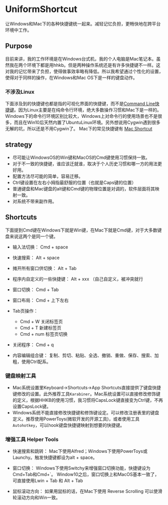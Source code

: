 # UniformShortcut
让Windows和Mac下的各种快捷键统一起来。减轻记忆负担，更畅快地在跨平台环境中工作。

## Purpose
目前来讲，我的工作环境是在Windows台式机，我的个人电脑是Mac笔记本。虽然我在两个环境下都是用hhkb。但是两种操作系统还是有许多快捷键不一样。这对我的记忆带来了负担，使得做事效率略有降低。所以我希望通过个性化的设置，使得对于同样的操作，在Windows和Mac OS下是一样的键盘动作。

### 不涉及Linux

下面涉及到的快捷键也都是指的可视化界面的快捷键，而不是[Command Line快捷键](https://github.com/lucky521/LuckyToolNotes/blob/master/shortcut/readline.md)。因为Linux主要是在纯命令行环境，绝大多数操作习惯和Mac下是一样的。Windows下的命令行环境区别比较大，Windows上对命令行的使用场景也不是很多，而且在Win10后天然内置了UbuntuLinux环境。另外想说用Cygwin遇到很多无解的坑，所以还是不用Cygwin了。
Mac下的常见快捷键有 [Mac Shortcut](https://github.com/lucky521/LuckyToolNotes/blob/master/shortcut/mac-shortcut.md)

## strategy

- 尽可能让WindowsOS的Win键和MacOS的Cmd键使用习惯保持一致。
- 对于不一致的快捷键，谁应该迁就谁，取决于个人历史习惯和哪一方的用法更好用。
- 配置方法尽可能的简单，容易迁移。
- Ctrl键设置在左右小拇指最舒服的位置（也就是Caps键的位置）
- 普通键盘和Mac键盘的alt键和Cmd键的物理位置是对调的，软件层面将其映射一致。
- 对系统不带来副作用。


## Shortcuts

下面提到Cmd键在Windows下就是Win键，在Mac下就是Cmd键，对于大多数键盘来说这两个是同一个键。

- 输入法切换：
Cmd + space

- 快速搜索：
Alt + space  

- 摊开所有窗口供切换：
Alt + Tab

- 程序内自定义的一些快捷键：
Alt + xxx （自己自定义，被冲突就行

- 窗口切换：
Cmd + Tab

- 窗口布局：
Cmd + 上下左右

- Tab页操作：
	- Cmd + W 关闭标签页
	- Cmd + T   新建标签页
	- Cmd + num  标签页切换

- 关闭程序：
Cmd + q

- 内容编辑组合键：
复制、剪切、粘贴、全选、撤销、重做、保存、搜索、加粗，使用Ctrl配系。



### 键盘映射工具
- Mac系统设置里Keyboard->Shortcuts->App Shortcuts直接提供了键盘快捷键修改的设置。此外推荐工具`Karabiner`。Mac系统设置可以直接修改修饰键的定义，根据HHKB的使用习惯，我习惯将CapsLock键直接变为Ctrl键，不再设置CapsLock键。
- Windows系统不能直接修改快捷键和修饰键设定。可以修改注册表里的键盘定义。推荐使用PowerToys(微软开发的开源工具)，或者使用工具`Autohotkey`，可以hook键盘快捷键映射到想要的快捷键。 


### 增强工具 Helper Tools
- 快速搜索和跳转：
Mac下使用Alfred；Windows下使用PowerToys或Launchy。触发快捷键都设为alt + space。

- 窗口切换：
Windows下使用Switchy来增强窗口切换功能，快捷键设为Cmd+Tab和Cmd+`。
Window10之后，窗口切换上和MacOS基本一致了，可直接使用Lwin + Tab 和 Alt + Tab

- 鼠标滚动方向：
如果用鼠标的话，在Mac下使用 Reverse Scrolling 可以使滑轮滚动方向和Win一致。

